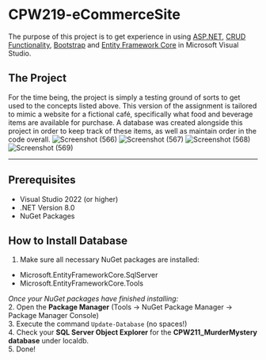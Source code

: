 # CPW219-eCommerceSite
The purpose of this project is to get experience in using [ASP.NET](https://dotnet.microsoft.com/en-us/apps/aspnet), [CRUD Functionality](https://www.sumologic.com/glossary/crud/), [Bootstrap](https://getbootstrap.com/docs/5.3/getting-started/introduction/) and [Entity Framework Core](https://learn.microsoft.com/en-us/ef/core/) in Microsoft Visual Studio.

## The Project
For the time being, the project is simply a testing ground of sorts to get used to the concepts listed above. This version of the assignment is tailored to mimic a website for a fictional café, specifically what food and beverage items are available for purchase. A database was created alongside this project in order to keep track of these items, as well as maintain order in the code overall.
![Screenshot (566)](https://github.com/Wesli-S/CPW219-eCommerceSite/assets/146999017/0759aaaf-eb81-491e-ae33-103dfb5e7b2d)
![Screenshot (567)](https://github.com/Wesli-S/CPW219-eCommerceSite/assets/146999017/a2fd4e1d-ce09-46da-96e8-e0486754fc8c)
![Screenshot (568)](https://github.com/Wesli-S/CPW219-eCommerceSite/assets/146999017/5e952e76-d28a-40e3-b521-dae69bbfc859)
![Screenshot (569)](https://github.com/Wesli-S/CPW219-eCommerceSite/assets/146999017/6eb0b5d8-5b12-48ba-b470-cbf26b23530f)

---
## Prerequisites
- Visual Studio 2022 (or higher)
- .NET Version 8.0 
- NuGet Packages

## How to Install Database
1. Make sure all necessary NuGet packages are installed:
* Microsoft.EntityFrameworkCore.SqlServer
* Microsoft.EntityFrameworkCore.Tools
      
_Once your NuGet packages have finished installing:_   
2. Open the **Package Manager** (Tools -> NuGet Package Manager -> Package Manager Console)   
3. Execute the command `Update-Database` (no spaces!)   
4. Check your **SQL Server Object Explorer** for the **CPW211_MurderMystery database** under localdb.    
5. Done!  
